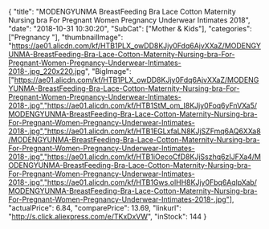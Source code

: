 {
	"title": "MODENGYUNMA BreastFeeding Bra Lace Cotton Maternity Nursing bra For Pregnant Women Pregnancy Underwear Intimates 2018",
	"date": "2018-10-31 10:30:20",
	"SubCat": ["Mother & Kids"],
	"categories": ["Pregnancy "],
	"thumbnailImage": "https://ae01.alicdn.com/kf/HTB1PLX_owDD8KJjy0Fdq6AjvXXaZ/MODENGYUNMA-BreastFeeding-Bra-Lace-Cotton-Maternity-Nursing-bra-For-Pregnant-Women-Pregnancy-Underwear-Intimates-2018-.jpg_220x220.jpg",
	"BigImage": ["https://ae01.alicdn.com/kf/HTB1PLX_owDD8KJjy0Fdq6AjvXXaZ/MODENGYUNMA-BreastFeeding-Bra-Lace-Cotton-Maternity-Nursing-bra-For-Pregnant-Women-Pregnancy-Underwear-Intimates-2018-.jpg","https://ae01.alicdn.com/kf/HTB1StM_om_I8KJjy0Foq6yFnVXa5/MODENGYUNMA-BreastFeeding-Bra-Lace-Cotton-Maternity-Nursing-bra-For-Pregnant-Women-Pregnancy-Underwear-Intimates-2018-.jpg","https://ae01.alicdn.com/kf/HTB1EGLxfaLN8KJjSZFmq6AQ6XXa8/MODENGYUNMA-BreastFeeding-Bra-Lace-Cotton-Maternity-Nursing-bra-For-Pregnant-Women-Pregnancy-Underwear-Intimates-2018-.jpg","https://ae01.alicdn.com/kf/HTB1iOecoCfD8KJjSszhq6zIJFXa4/MODENGYUNMA-BreastFeeding-Bra-Lace-Cotton-Maternity-Nursing-bra-For-Pregnant-Women-Pregnancy-Underwear-Intimates-2018-.jpg","https://ae01.alicdn.com/kf/HTB1Gws.olHH8KJjy0Fbq6AqlpXab/MODENGYUNMA-BreastFeeding-Bra-Lace-Cotton-Maternity-Nursing-bra-For-Pregnant-Women-Pregnancy-Underwear-Intimates-2018-.jpg"],
	"actualPrice": 6.84,
	"comparePrice": 13.69,
	"linkurl": "http://s.click.aliexpress.com/e/TKxDxVW",
	"inStock": 144
}
